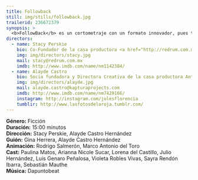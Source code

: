 ```yaml
---
title: Followback
still: img/stills/followback.jpg
trailerid: 236672379
synopsis: >
  <b>FollowBack</b> es un cortometraje con un formato innovador, pues toda la historia se cuenta a través de pantallas de celulares. El cortometraje se divide en 3 partes: la primera está contada desde el celular de Lorena, una chica de 16 años que viaja a la ciudad de México con la promesa de un trabajo de modelo; la segunda es observada en el celular de un tratante, y la tercera desde el teléfono de un joven consumidor de pornografía aparentemente amateur.
directors:
  - name: Stacy Perskie
    bio: Co-Fundador de la casa productora <a href="http://redrum.com.mx/" target="_blank">Redrum</a>, con la cual ha producido películas como <em>Get The Gringo</em> (2012) y co-producido, entre muchas otras, películas como <em>007 Spectre</em> (2015), <em>Elysium</em> (2013) y la serie <em>Mozart in the Jungle</em> (2014).
    img: img/directors/stacy.jpg
    mail: stacy@redrum.com.mx
    imdb: http://www.imdb.com/name/nm1142384/
  - name: Alayde Castro
    bio: Socia fundadora y Directora Creativa de la casa productora Antítesis que ha trabajado para clientes como la UNAM, el <em>STC Metro</em> y la Secretaría de Turismo del Estado de Puebla.
    img: img/directors/alayde.jpg
    mail: alayde.castro@kapturaprojects.com
    imdb: http://www.imdb.com/name/nm7429166/
    instagram: http://instagram.com/julesflorencia
    tumblir: http://www.lasfotosdelaroja.tumblr.com/
---
```


<b>Género:</b> Ficción<br>
<b>Duración:</b> 15:00 minutos<br>
<b>Dirección:</b> Stacy Perskie, Alayde Castro Hernández<br>
<b>Guión:</b> Gina Herrera, Alayde Castro Hernández<br>
<b>Animación:</b> Rodrigo Salmerón, Marco Antonio del Toro<br>
<b>Cast:</b> Paulina Matos, Arianna Nicole Sucar, Lorena del Castillo, Julio Hernández, Luis Genaro Peñalosa, Violeta Robles Vivas, Sayra Rendón Ibarra, Sebastián Mauthe<br>
<b>Música:</b> Dapuntobeat<br>
